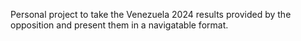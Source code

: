 Personal project to take the Venezuela 2024 results provided by the opposition and present them in a navigatable format.
